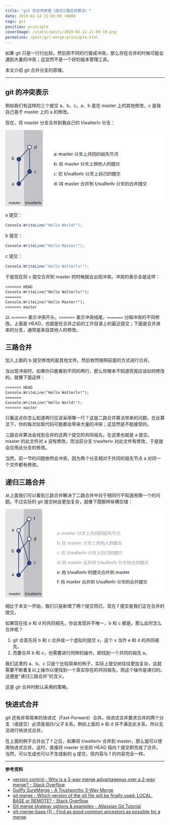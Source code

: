 ```yaml
---
title: "git 的合并原理（递归三路合并算法）"
date: 2019-02-14 21:03:00 +0800
tags: git
position: principle
coverImage: /static/posts/2019-02-12-21-09-19.png
permalink: /post/git-merge-principle.html
---
```


如果 git 只是一行行比较，然后把不同的行报成冲突，那么你在合并的时候可能会遇到大量的冲突；这显然不是一个好的版本管理工具。

本文介绍 git 合并分支的原理。

---

<div id="toc"></div>

## git 的冲突表示

例如我们有这样的三个提交 a、b、c。a、b 是在 master 上的其他修改，c 是我自己基于 master 上的 a 的修改。

现在，将 master 分支合并到我自己的 t/walterlv 分支：

![git 提交树](/static/posts/2019-02-12-21-09-19.png)

a 提交：

```csharp
Console.WriteLine("Hello World!");
```

b 提交：

```csharp
Console.WriteLine("Hello Master!");
```

c 提交：

```csharp
Console.WriteLine("Hello Walterlv!");
```

于是现在将 c 提交合并到 master 的时候就会出现冲突。冲突的表示会是这样：

```
<<<<<<< HEAD
Console.WriteLine("Hello Walterlv!");
=======
Console.WriteLine("Hello Master!");
>>>>>>> master
```

以 `<<<<<<<` 表示冲突开头，`>>>>>>>` 表示冲突结尾，`=======` 分隔冲突的不同修改。上面是 HEAD，也就是在合并之前的工作目录上的最近提交；下面是合并进来的分支，通常是来自其他人的修改。

## 三路合并

加入上面的 b 提交修改的是其他文件。然后依然按照前面的方式进行合并。

当出现冲突时，如果你只能看到不同的两行，那么你根本不知道究竟应该如何修改的。就像下面这样：

```
<<<<<<< HEAD
Console.WriteLine("Hello Walterlv!");
=======
Console.WriteLine("Hello World!");
>>>>>>> master
```

只看这点你怎么知道两行应该采用哪一行？这是二路合并算法带来的问题。在此算法下，你的每次拉取代码可能都会带来大量的冲突；这显然是不能接受的。

三路合并算法会找到合并的这两个提交的共同祖先。在这里也就是 a 提交。master 的此文件对 a 没有修改，而当前分支 t/walterlv 对此文件有修改，于是就会应用此分支的修改。

当然，前一节的问题依然会冲突，因为两个分支相对于共同的祖先节点 a 对同一个文件都有修改。

## 递归三路合并

从上面我们可以看到三路合并解决了二路合并中对于相同行不知道用哪一个的问题。不过实际的 git 提交树会更加复杂，就像下图那样纵横交错：

![纵横交错的 git 提交树](/static/posts/2019-02-14-20-44-32.png)

相比于本文一开始，我们只是新增了两个提交而已，现在 f 提交是我们正在合并的提交。

如果现在找 e 和 d 的共同祖先，你会发现并不唯一，b 和 c 都是。那么此时怎么合并呢？

1. git 会首先将 b 和 c 合并成一个虚拟的提交 x，这个 x 当作 e 和 d 的共同祖先。
1. 而要合并 b 和 c，也需要进行同样的操作，即找到一个共同的祖先 a。

我们这里的 a、b、c 只是个比较简单的例子，实际上提交树往往更加复杂，这就需要不断重复以上操作以便找到一个真实存在的共同祖先，而这个操作是递归的。这便是“递归三路合并”的含义。

这是 git 合并时默认采用的策略。

## 快进式合并

git 还有非常简单的快进式（Fast-Forward）合并。快进式合并要求合并的两个分支（或提交）必须是祖孙/父子关系。例如上面的 e 和 d 并不满足此关系，所以无法进行快进式合并。

在上面的例子合并出了 f 之后，如果将 t/walterlv 合并到 master，那么就可以使用快进式合并。这时，直接将 master 分支的 HEAD 指向 f 提交即完成了合并。当然，可以生成也可以不生成新的 g 提交，但内容与 f 的内容完全一样。

---

**参考资料**

- [version control - Why is a 3-way merge advantageous over a 2-way merge? - Stack Overflow](https://stackoverflow.com/q/4129049/6233938)
- [Guiffy SureMerge - A Trustworthy 3-Way Merge](http://www.guiffy.com/SureMergeWP.html)
- [git merge - Which version of the git file will be finally used: LOCAL, BASE or REMOTE? - Stack Overflow](https://stackoverflow.com/q/11133290/6233938)
- [Git merge strategy options & examples - Atlassian Git Tutorial](https://www.atlassian.com/git/tutorials/using-branches/merge-strategy)
- [git-merge-base (1) - Find as good common ancestors as possible for a merge](https://www.unix.com/man-page/linux/1/git-merge-base/)


